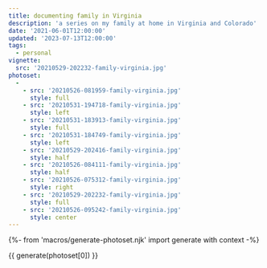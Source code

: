 ```yaml
---
title: documenting family in Virginia
description: 'a series on my family at home in Virginia and Colorado'
date: '2021-06-01T12:00:00'
updated: '2023-07-13T12:00:00'
tags:
  - personal
vignette: 
  src: '20210529-202232-family-virginia.jpg'
photoset:
  - 
    - src: '20210526-081959-family-virginia.jpg'
      style: full
    - src: '20210531-194718-family-virginia.jpg'
      style: left
    - src: '20210531-183913-family-virginia.jpg'
      style: full
    - src: '20210531-184749-family-virginia.jpg'
      style: left
    - src: '20210529-202416-family-virginia.jpg'
      style: half
    - src: '20210526-084111-family-virginia.jpg'
      style: half
    - src: '20210526-075312-family-virginia.jpg'
      style: right
    - src: '20210529-202232-family-virginia.jpg'
      style: full
    - src: '20210526-095242-family-virginia.jpg'
      style: center
---
```


{%- from 'macros/generate-photoset.njk' import generate with context -%}

{{ generate(photoset[0]) }}